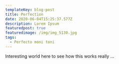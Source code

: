 ```yaml
---
templateKey: blog-post
title: Perfection
date: 2020-06-04T15:25:37.577Z
description: Lorem Ipsum
featuredpost: true
featuredimage: /img/img_5130.jpg
tags:
  - Perfecto moni toni
---
```

Interesting world here to see how  this works really ...